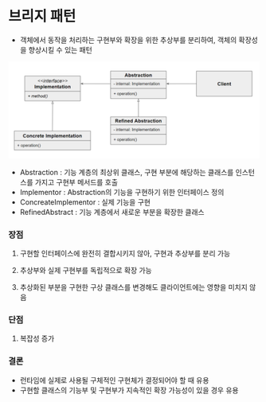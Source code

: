 # 브리지 패턴

- 객체에서 동작을 처리하는 구현부와 확장을 위한 추상부를 분리하여, 객체의 확장성을 향상시킬 수 있는 패턴

![img.png](img.png)
- Abstraction : 기능 계층의 최상위 클래스, 구현 부분에 해당하는 클래스를 인스턴스를 가지고 구현부 메서드를 호출
- Implementor : Abstraction의 기능을 구현하기 위한 인터페이스 정의
- ConcreateImplementor : 실제 기능을 구현
- RefinedAbstract : 기능 계층에서 새로운 부분을 확장한 클래스

### 장점

1. 구현할 인터페이스에 완전히 결합시키지 않아, 구현과 추상부를 분리 가능


2. 추상부와 실제 구현부를 독립적으로 확장 가능


3. 추상화된 부분을 구현한 구상 클래스를 변경해도 클라이언트에는 영향을 미치지 않음

### 단점

1. 복잡성 증가


### 결론
 - 런타임에 실제로 사용될 구체적인 구현체가 결정되어야 할 때 유용
 - 구현할 클래스의 기능부 및 구현부가 지속적인 확장 가능성이 있을 경우 유용